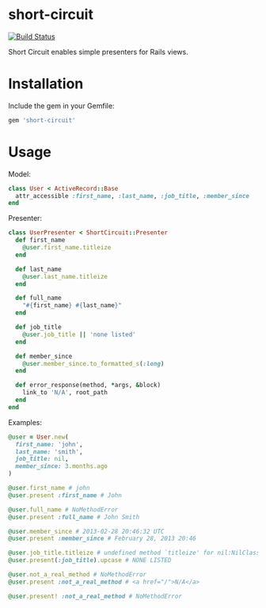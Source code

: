 short-circuit
=============

[![Build Status](https://travis-ci.org/jpruetting/short-circuit.png?branch=master)](https://travis-ci.org/jpruetting/short-circuit)

Short Circuit enables simple presenters for Rails views.


Installation
=============

Include the gem in your Gemfile:

```ruby
gem 'short-circuit'
```

Usage
=============

Model:

```ruby
class User < ActiveRecord::Base
  attr_accessible :first_name, :last_name, :job_title, :member_since
end
```

Presenter:

```ruby
class UserPresenter < ShortCircuit::Presenter
  def first_name
    @user.first_name.titleize
  end

  def last_name
    @user.last_name.titleize
  end

  def full_name
    "#{first_name} #{last_name}"
  end

  def job_title
    @user.job_title || 'none listed'
  end

  def member_since
    @user.member_since.to_formatted_s(:long) 
  end

  def error_response(method, *args, &block)
    link_to 'N/A', root_path
  end
end
```

Examples:

```ruby
@user = User.new(
  first_name: 'john',
  last_name: 'smith',
  job_title: nil,
  member_since: 3.months.ago
)

@user.first_name # john
@user.present :first_name # John

@user.full_name # NoMethodError
@user.present :full_name # John Smith

@user.member_since # 2013-02-28 20:46:32 UTC
@user.present :member_since # February 28, 2013 20:46

@user.job_title.titleize # undefined method `titleize' for nil:NilClass
@user.present(:job_title).upcase # NONE LISTED

@user.not_a_real_method # NoMethodError
@user.present :not_a_real_method # <a href="/">N/A</a>

@user.present! :not_a_real_method # NoMethodError
```
